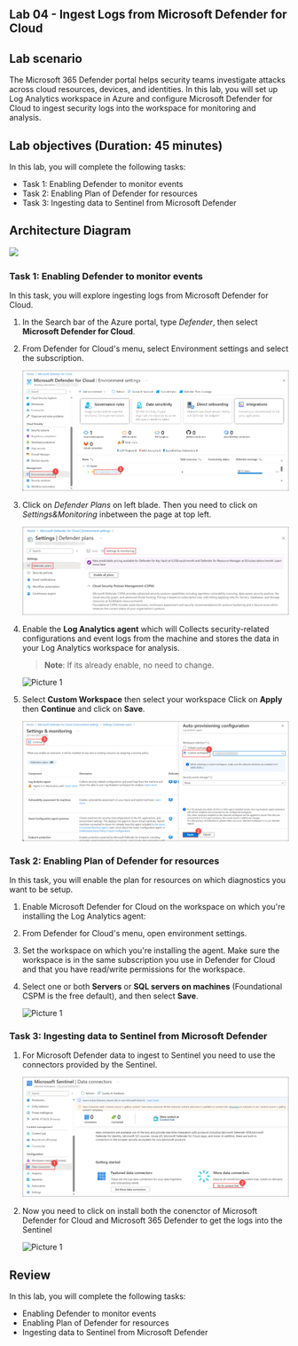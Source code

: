## Lab 04 - Ingest Logs from Microsoft Defender for Cloud

## Lab scenario
The Microsoft 365 Defender portal helps security teams investigate attacks across cloud resources, devices, and identities. In this lab, you will set up Log Analytics workspace in Azure and configure Microsoft Defender for Cloud to ingest security logs into the workspace for monitoring and analysis.

## Lab objectives (Duration: 45 minutes)
In this lab, you will complete the following tasks:
- Task 1: Enabling Defender to monitor events
- Task 2: Enabling Plan of Defender for resources
- Task 3: Ingesting data to Sentinel from Microsoft Defender

## Architecture Diagram
  ![](../media/lab06.png)
  
### Task 1: Enabling Defender to monitor events

In this task, you will explore ingesting logs from Microsoft Defender for Cloud.

1. In the Search bar of the Azure portal, type *Defender*, then select **Microsoft Defender for Cloud**.

1. From Defender for Cloud's menu, select Environment settings and select the subscription.

     ![Picture 1](../media/image_50.png)

1. Click on *Defender Plans* on left blade. Then you need to click on *Settings&Monitoring* inbetween the page at top left.

    ![](../media/image_49.png)

1. Enable the **Log Analytics agent** which will Collects security-related configurations and event logs from the machine and stores the data in your Log Analytics workspace for analysis.

     >**Note**: If its already enable, no need to change.

   ![Picture 1](../media/Log_Analytics_Enable_1.png)

1. Select **Custom Workspace** then select your workspace Click on **Apply** then **Continue** and click on **Save**.

   ![Picture 1](../media/image_42.png)

### Task 2: Enabling Plan of Defender for resources

In this task, you will enable the plan for resources on which diagnostics you want to be setup.

1. Enable Microsoft Defender for Cloud on the workspace on which you're installing the Log Analytics agent:

1. From Defender for Cloud's menu, open environment settings.

1. Set the workspace on which you're installing the agent. Make sure the workspace is in the same subscription you use in Defender for       Cloud and that you have read/write permissions for the workspace.

1. Select one or both **Servers** or **SQL servers on machines** (Foundational CSPM is the free default), and then select **Save**.

   ![Picture 1](../media/enbale_defender_plan_for_servers_1.png)

### Task 3: Ingesting data to Sentinel from Microsoft Defender

1. For Microsoft Defender data to ingest to Sentinel you need to use the connectors provided by the Sentinel.

   ![Picture 1](../media/image_44.png)

1. Now you need to click on install both the conenctor of Microsoft Defender for Cloud and Microsoft 365 Defender to get the logs into the Sentinel

   ![Picture 1](../media/Sentinel_Install_Defender_Connector_2.png)

## Review
In this lab, you will complete the following tasks:
- Enabling Defender to monitor events
- Enabling Plan of Defender for resources
- Ingesting data to Sentinel from Microsoft Defender

